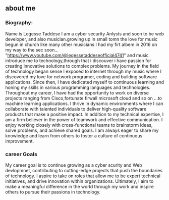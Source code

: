 
## about me
### Biography:

Name is Legesse Taddese I am a cyber security Anlysts and soon to be web developer, and also musician.growing up in small tomn the love for music begun in church like many other musicians I had my firt albem in 2016 on my way to the sec soon... "https://www.youtube.com/@legessetaddeseofficial4741"
and music introduce me to technology,through that i discouver i have passion for creating innovative solutions to complex problems. My journey in the field of technology began sense I exposed to internet through my music where I discovered my love for network programer, coding and building software applications. Since then, I have dedicated myself to continuous learning and honing my skills in various programming languages and technologies.
Throughout my career, I have had the opportunity to work on diverse projects ranging from Cisco,fortunate  firwall microsoft cloud and so on ...to machine learning applications. I thrive in dynamic environments where I can collaborate with talented individuals to deliver high-quality software products that make a positive impact.
In addition to my technical expertise, I am a firm believer in the power of teamwork and effective communication. I enjoy working closely with cross-functional teams to brainstorm ideas, solve problems, and achieve shared goals. I am always eager to share my knowledge and learn from others to foster a culture of continuous improvement.

### career Goals
My career goal is to continue growing as a cyber scurity and Web devlopmnet, contributing to cutting-edge projects that push the boundaries of technology. I aspire to take on roles that allow me to be expert technical initiatives, and drive innovation within organizations. Ultimately, I aim to make a meaningful difference in the world through my work and inspire others to pursue their passions in technology.


